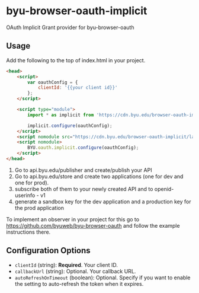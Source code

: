 # byu-browser-oauth-implicit
OAuth Implicit Grant provider for byu-browser-oauth

## Usage

Add the following to the top of index.html in your project.

```html
<head>
    <script>
        var oauthConfig = {
            clientId: '{{your client id}}'
        };
    </script>

    <script type="module">
        import * as implicit from 'https://cdn.byu.edu/browser-oauth-implicit/latest/implicit-grant.min.js';

        implicit.configure(oauthConfig);
    </script>
    <script nomodule src="https://cdn.byu.edu/browser-oauth-implicit/latest/implicit-grant.nomodule.js"></script>
    <script nomodule>
        BYU.oauth.implicit.configure(oauthConfig);
    </script>
</head>

```
1. Go to api.byu.edu/publisher and create/publish your API
2. Go to api.byu.edu/store and create two applications (one for dev and one for prod).
3. subscribe both of them to your newly created API and to openid-userinfo - v1
4. generate a sandbox key for the dev application and a production key for the prod application

To implement an observer in your project for this go to https://github.com/byuweb/byu-browser-oauth and follow the example instructions there. 

## Configuration Options

- `clientId` (string): **Required**. Your client ID.
- `callbackUrl` (string): Optional. Your callback URL.
- `autoRefreshOnTimeout` (boolean): Optional. Specify if you want to enable the setting to auto-refresh the token when it expires.

